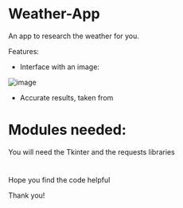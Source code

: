 # Weather-App

An app to research the weather for you. 

Features:

- Interface with an image: 

![image](https://user-images.githubusercontent.com/74102654/109374692-1cba2980-78dd-11eb-8256-c73af94e4452.png)

- Accurate results, taken from

# Modules needed:

You will need the Tkinter and the requests libraries

#

Hope you find the code helpful

Thank you!
